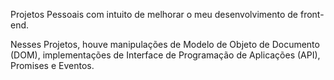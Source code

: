 Projetos Pessoais com intuito de melhorar o meu desenvolvimento de front-end.

Nesses Projetos, houve manipulações de Modelo de Objeto de Documento (DOM), implementações de Interface de Programação de Aplicações (API), Promises e Eventos.

